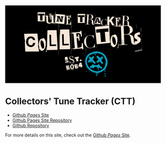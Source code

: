 ![Github Ident](https://github.com/Adron/collectorstunetracker/blob/collectors_tracker_docs/graphics/logo/github-banner/5.png)

# Collectors' Tune Tracker (CTT)

* [Github *Pages* Site](https://adron.github.io/collectorstunetracker/)
* [Github Pages Site Repository](https://github.com/Adron/collectorstunetracker/tree/collectors_tracker_docs)
* [Github Repository](https://github.com/Adron/collectorstunetracker)

For more details on this site, check out the [Github *Pages* Site](https://adron.github.io/collectorstunetracker/).
